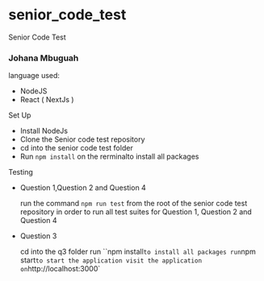 # senior_code_test
Senior Code Test

### Johana Mbuguah

language used:
- NodeJS
- React ( NextJs )


Set Up
	
- Install NodeJs
- Clone the Senior code test repository
- cd into the senior code test folder
- Run `npm install` on the rerminalto install all packages


Testing
 - Question 1,Question 2 and Question 4

	run the command `npm run test` from the root of the senior code test repository in order to run all test suites for Question 1, Question 2 and Question 4

- Question 3

	cd into the q3 folder
	run ``npm install` to install all packages
	run `npm start` to start the application
	visit the application on `http://localhost:3000`

